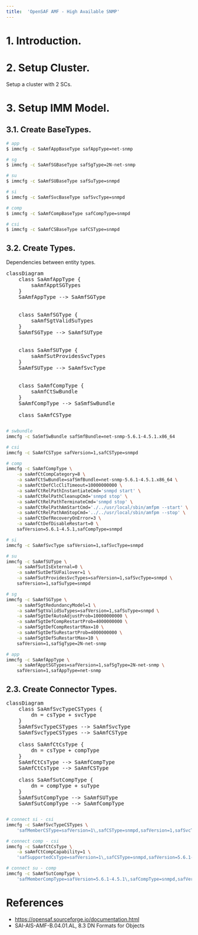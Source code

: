 ```yaml
---
title:  'OpenSAF AMF - High Available SNMP'
---
```



<script type="module">
    import mermaid from 'https://cdn.jsdelivr.net/npm/mermaid@11/dist/mermaid.esm.min.mjs';
    mermaid.initialize({
        look: 'handDrawn',
        theme: 'neutral',
    });
</script>


# 1. Introduction.

# 2. Setup Cluster.
Setup a cluster with 2 SCs.


# 3. Setup IMM Model.
## 3.1. Create BaseTypes.
```sh
# app
$ immcfg -c SaAmfAppBaseType safAppType=net-snmp

# sg
$ immcfg -c SaAmfSGBaseType safSgType=2N-net-snmp

# su
$ immcfg -c SaAmfSUBaseType safSuType=snmpd

# si
$ immcfg -c SaAmfSvcBaseType safSvcType=snmpd

# comp
$ immcfg -c SaAmfCompBaseType safCompType=snmpd

# csi
$ immcfg -c SaAmfCSBaseType safCSType=snmpd

```

## 3.2. Create Types.
Dependencies between entity types.

<pre class="mermaid">
classDiagram
    class SaAmfAppType {
        saAmfApptSGTypes
    }
    SaAmfAppType --> SaAmfSGType

    
    class SaAmfSGType {
        saAmfSgtValidSuTypes
    }
    SaAmfSGType --> SaAmfSUType


    class SaAmfSUType {
        saAmfSutProvidesSvcTypes
    }
    SaAmfSUType --> SaAmfSvcType

    
    class SaAmfCompType {
        saAmfCtSwBundle
    }
    SaAmfCompType --> SaSmfSwBundle

    class SaAmfCSType
</pre>


```sh

# swbundle
immcfg -c SaSmfSwBundle safSmfBundle=net-snmp-5.6.1-4.5.1.x86_64

# csi
immcfg -c SaAmfCSType safVersion=1,safCSType=snmpd

# comp
immcfg -c SaAmfCompType \
    -a saAmfCtCompCategory=8 \
    -a saAmfCtSwBundle=safSmfBundle=net-snmp-5.6.1-4.5.1.x86_64 \
    -a saAmfCtDefClcCliTimeout=10000000000 \
    -a saAmfCtRelPathInstantiateCmd='snmpd start' \
    -a saAmfCtRelPathCleanupCmd='snmpd stop' \
    -a saAmfCtRelPathTerminateCmd='snmpd stop' \
    -a saAmfCtRelPathAmStartCmd='./../usr/local/sbin/amfpm --start' \
    -a saAmfCtRelPathAmStopCmd='../../usr/local/sbin/amfpm --stop' \
    -a saAmfCtDefRecoveryOnError=3 \
    -a saAmfCtDefDisableRestart=0 \
    safVersion=5.6.1-4.5.1,safCompType=snmpd

# si
immcfg -c SaAmfSvcType safVersion=1,safSvcType=snmpd

# su
immcfg -c SaAmfSUType \
    -a saAmfSutIsExternal=0 \
    -a saAmfSutDefSUFailover=1 \
    -a saAmfSutProvidesSvcTypes=safVersion=1,safSvcType=snmpd \
    safVersion=1,safSuType=snmpd

# sg
immcfg -c SaAmfSGType \
    -a saAmfSgtRedundancyModel=1 \
    -a saAmfSgtValidSuTypes=safVersion=1,safSuType=snmpd \
    -a saAmfSgtDefAutoAdjustProb=10000000000 \
    -a saAmfSgtDefCompRestartProb=4000000000 \
    -a saAmfSgtDefCompRestartMax=10 \
    -a saAmfSgtDefSuRestartProb=4000000000 \
    -a saAmfSgtDefSuRestartMax=10 \
    safVersion=1,safSgType=2N-net-snmp

# app
immcfg -c SaAmfAppType \
    -a saAmfApptSGTypes=safVersion=1,safSgType=2N-net-snmp \
    safVersion=1,safAppType=net-snmp

```


## 2.3. Create Connector Types.
<pre class="mermaid">
classDiagram
    class SaAmfSvcTypeCSTypes {
        dn = csType + svcType
    }
    SaAmfSvcTypeCSTypes --> SaAmfSvcType
    SaAmfSvcTypeCSTypes --> SaAmfCSType

    class SaAmfCtCsType {
        dn = csType + compType
    }
    SaAmfCtCsType --> SaAmfCompType
    SaAmfCtCsType --> SaAmfCSType

    class SaAmfSutCompType {
        dn = compType + suType
    }
    SaAmfSutCompType --> SaAmfSUType
    SaAmfSutCompType --> SaAmfCompType
</pre>

```sh

# connect si - csi
immcfg -c SaAmfSvcTypeCSTypes \
    'safMemberCSType=safVersion=1\,safCSType=snmpd,safVersion=1,safSvcType=snmpd'

# connect comp - csi
immcfg -c SaAmfCtCsType \
    -a saAmfCtCompCapability=1 \
    'safSupportedCsType=safVersion=1\,safCSType=snmpd,safVersion=5.6.1-4.5.1,safCompType=snmpd'

# connect su - comp
immcfg -c SaAmfSutCompType \
    'safMemberCompType=safVersion=5.6.1-4.5.1\,safCompType=snmpd,safVersion=1,safSuType=snmpd'

```

# References
- https://opensaf.sourceforge.io/documentation.html
- SAI-AIS-AMF-B.04.01.AL, 8.3 DN Formats for Objects